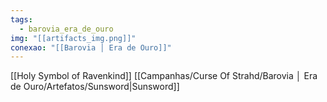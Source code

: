 ```yaml
---
tags:
  - barovia_era_de_ouro
img: "[[artifacts_img.png]]"
conexao: "[[Barovia │ Era de Ouro]]"
---
```

[[Holy Symbol of Ravenkind]]
[[Campanhas/Curse Of Strahd/Barovia │ Era de Ouro/Artefatos/Sunsword|Sunsword]]
